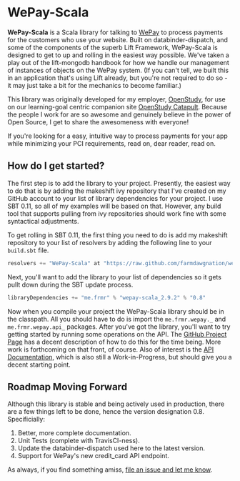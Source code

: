 # WePay-Scala

**WePay-Scala** is a Scala library for talking to [WePay](http://wepay.com) to process payments for the customers who use your website. Built on databinder-dispatch, and some of the components of the superb Lift Framework, WePay-Scala is designed to get to up and rolling in the easiest way possible. We've taken a play out of the lift-mongodb handbook for how we handle our management of instances of objects on the WePay system. (If you can't tell, we built this in an application that's using Lift already, but you're not required to do so - it may just take a bit for the mechanics to become familiar.)

This library was originally developed for my employer, [OpenStudy](http://openstudy.com), for use on our learning-goal centric companion site [OpenStudy Catapult](http://catapult.openstudy.com). Because the people I work for are so awesome and genuinely believe in the power of Open Source, I get to share the awesomeness with everyone!

If you're looking for a easy, intuitive way to process payments for your app while minimizing your PCI requirements, read on, dear reader, read on.

## How do I get started?

The first step is to add the library to your project. Presently, the easiest way to do that is by adding the makeshift ivy repository that I've created on my GitHub account to your list of library dependencies for your project. I use SBT 0.11, so all of my examples will be based on that. However, any build tool that supports pulling from ivy repositories should work fine with some syntactical adjustments.

To get rolling in SBT 0.11, the first thing you need to do is add my makeshift repository to your list of resolvers by adding the following line to your `build.sbt` file.

```scala
resolvers += "WePay-Scala" at "https://raw.github.com/farmdawgnation/wepay-scala-repository/master/releases"
```

Next, you'll want to add the library to your list of dependencies so it gets pullt down during the SBT update process.

```scala
libraryDependencies += "me.frmr" % "wepay-scala_2.9.2" % "0.8"
```

Now when you compile your project the WePay-Scala library should be in the classpath. All you should have to do is import the `me.frmr.wepay._` and `me.frmr.wepay.api_` packages. After you've got the library, you'll want to try getting started by running some operations on the API. The [GitHub Project Page](htttp://github.com/farmdawgnation/wepay-scala) has a decent description of how to do this for the time being. More work is forthcoming on that front, of course. Also of interest is the [API Documentation](http://farmdawgnation.github.com/wepay-scala/api), which is also still a Work-in-Progress, but should give you a decent starting point.

## Roadmap Moving Forward

Although this library is stable and being actively used in production, there are a few things left to be done, hence the version designation 0.8. Specificially:

1. Better, more complete documentation.
2. Unit Tests (complete with TravisCI-ness).
3. Update the databinder-dispatch used here to the latest version.
4. Support for WePay's new credit_card API endpoint.

As always, if you find something amiss, [file an issue and let me know](http://github.com/farmdawgnation/wepay-scala/issues).